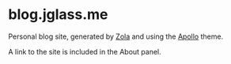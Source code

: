 # blog.jglass.me

Personal blog site, generated by [Zola](https://getzola.org) and using the [Apollo](github.com/not-matthias/apollo) theme.

A link to the site is included in the About panel.
